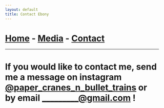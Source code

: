 ```yaml
---
layout: default
title: Contact Ebony
---
```

# [Home](/) - [Media](/media.md) - [Contact](/contact.md)
---
# If you would like to contact me, send me a message on instagram [@paper_cranes_n_bullet_trains](https://www.instagram.com/paper_cranes_n_bullet_trains/) or by email _________@gmail.com !
